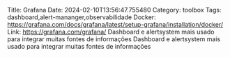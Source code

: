 Title: Grafana
Date: 2024-02-10T13:56:47.755480
Category: toolbox
Tags: dashboard,alert-mananger,observabilidade
Docker: https://grafana.com/docs/grafana/latest/setup-grafana/installation/docker/
Link: https://grafana.com/grafana/
Dashboard e alertsystem mais usado para integrar muitas fontes de informações
Dashboard e alertsystem mais usado para integrar muitas fontes de informações
